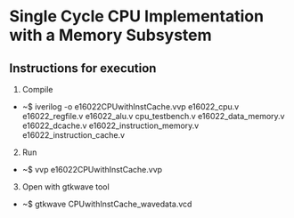 # Single Cycle CPU Implementation with a Memory Subsystem

## Instructions for execution

1. Compile

* ~$ iverilog -o e16022CPUwithInstCache.vvp e16022_cpu.v e16022_regfile.v e16022_alu.v cpu_testbench.v e16022_data_memory.v e16022_dcache.v e16022_instruction_memory.v e16022_instruction_cache.v

2. Run

* ~$ vvp e16022CPUwithInstCache.vvp

3. Open with gtkwave tool

* ~$ gtkwave CPUwithInstCache_wavedata.vcd